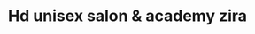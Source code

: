 ---
title: "Hd unisex salon & academy zira"
url: /zira/hd-unisex-salon-und-academy-zira/
shop: Friseur
---